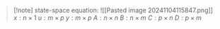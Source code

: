 >[!note] state-space equation:
> ![[Pasted image 20241104115847.png]]
> $x: n \times 1$
> $u: m \times p$
> $y: m \times p$
> $A: n \times n$ 
> $B: n \times m$
> $C: p \times n$
> $D: p \times m$




